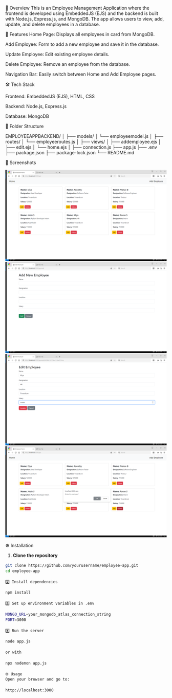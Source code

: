 📌 Overview
This is an Employee Management Application where the frontend is developed using EmbeddedJS (EJS) and the backend is built with Node.js, Express.js, and MongoDB.
The app allows users to view, add, update, and delete employees in a database.

📂 Features
Home Page: Displays all employees in card from MongoDB.

Add Employee: Form to add a new employee and save it in the database.

Update Employee: Edit existing employee details.

Delete Employee: Remove an employee from the database.

Navigation Bar: Easily switch between Home and Add Employee pages.

🛠 Tech Stack

Frontend: EmbeddedJS (EJS), HTML, CSS

Backend: Node.js, Express.js

Database: MongoDB

 📂 Folder Structure

 EMPLOYEEAPPBACKEND/
│
├── models/
│ └── employeemodel.js
│
├── routes/
│ └── employeeroutes.js
│
├── views/
│ ├── addemployee.ejs
│ ├── edit.ejs
│ └── home.ejs
│
├── connection.js
├── app.js
├── .env
├── package.json
├── package-lock.json
└── README.md

📸 Screenshots

![Home Page](screenshots/home1.png)
![Add Employee](screenshots/add.png)
![Update Employee](screenshots/update.png)
![Delete Employee](screenshots/home.png)



 ⚙ Installation

1. **Clone the repository**
```bash
git clone https://github.com/yourusername/employee-app.git
cd employee-app

2️⃣ Install dependencies

npm install

3️⃣ Set up environment variables in .env

MONGO_URL=your_mongodb_atlas_connection_string
PORT=3000

4️⃣ Run the server

node app.js

or with 

npx nodemon app.js

🌐 Usage
Open your browser and go to:

http://localhost:3000




